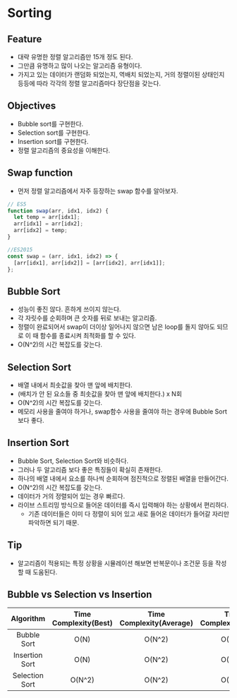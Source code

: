 # Sorting

## Feature

- 대략 유명한 정렬 알고리즘만 15개 정도 된다.
- 그만큼 유명하고 많이 나오는 알고리즘 유형이다.
- 가지고 있는 데이터가 랜덤화 되었는지, 역배치 되었는지, 거의 정렬이된 상태인지 등등에 따라 각각의 정렬 알고리즘마다 장단점을 갖는다.

## Objectives

- Bubble sort를 구현한다.
- Selection sort를 구현한다.
- Insertion sort를 구현한다.
- 정렬 알고리즘의 중요성을 이해한다.

## Swap function

- 먼저 정렬 알고리즘에서 자주 등장하는 swap 함수를 알아보자.

```js
// ES5
function swap(arr, idx1, idx2) {
  let temp = arr[idx1];
  arr[idx1] = arr[idx2];
  arr[idx2] = temp;
}

//ES2015
const swap = (arr, idx1, idx2) => {
  [arr[idx1], arr[idx2]] = [arr[idx2], arr[idx1]];
};
```

## Bubble Sort

- 성능이 좋진 않다. 흔하게 쓰이지 않는다.
- 각 자릿수를 순회하며 큰 숫자를 뒤로 보내는 알고리즘.
- 정렬이 완료되어서 swap이 더이상 일어나지 않으면 남은 loop를 돌지 않아도 되므로 이 때 함수를 종료시켜 최적화를 할 수 있다.
- O(N^2)의 시간 복잡도를 갖는다.

## Selection Sort

- 배열 내에서 최솟값을 찾아 맨 앞에 배치한다.
- (배치가 안 된 요소들 중 최솟값을 찾아 맨 앞에 배치한다.) x N회
- O(N^2)의 시간 복잡도를 갖는다.
- 메모리 사용을 줄여야 하거나, swap함수 사용을 줄여야 하는 경우에 Bubble Sort보다 좋다.

## Insertion Sort

- Bubble Sort, Selection Sort와 비슷하다.
- 그러나 두 알고리즘 보다 좋은 특징들이 확실히 존재한다.
- 하나의 배열 내에서 요소를 하나씩 순회하며 점진적으로 정렬된 배열을 만들어간다.
- O(N^2)의 시간 복잡도를 갖는다.
- 데이터가 거의 정렬되어 있는 경우 빠르다.
- 라이브 스트리밍 방식으로 들어온 데이터를 즉시 입력해야 하는 상황에서 편리하다.
  - 기존 데이터들은 이미 다 정렬이 되어 있고 새로 들어온 데이터가 들어갈 자리만 파악하면 되기 때문.

## Tip

- 알고리즘이 적용되는 특정 상황을 시뮬레이션 해보면 반복문이나 조건문 등을 작성할 때 도움된다.

## Bubble vs Selection vs Insertion

|   Algorithm    | Time Complexity(Best) | Time Complexity(Average) | Time Complexity(Worst) | Space Complexity |
| :------------: | :-------------------: | :----------------------: | :--------------------: | :--------------: |
|  Bubble Sort   |         O(N)          |          O(N^2)          |         O(N^2)         |       O(1)       |
| Insertion Sort |         O(N)          |          O(N^2)          |         O(N^2)         |       O(1)       |
| Selection Sort |        O(N^2)         |          O(N^2)          |         O(N^2)         |       O(1)       |
